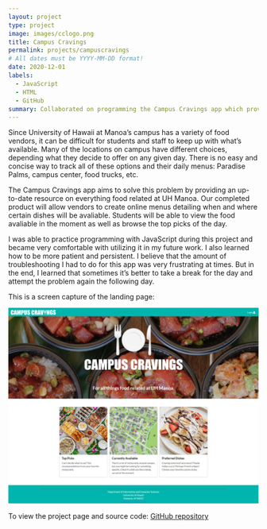 ```yaml
---
layout: project
type: project
image: images/cclogo.png
title: Campus Cravings
permalink: projects/campuscravings
# All dates must be YYYY-MM-DD format!
date: 2020-12-01
labels:
  - JavaScript
  - HTML
  - GitHub
summary: Collaborated on programming the Campus Cravings app which provides an up-to-date resource on everything food related at UH Manoa.
---
```


Since University of Hawaii at Manoa’s campus has a variety of food vendors, it can be difficult for students and staff to keep up with what’s available. Many of the locations on campus have different choices, depending what they decide to offer on any given day. There is no easy and concise way to track all of these options and their daily menus: Paradise Palms, campus center, food trucks, etc.

The Campus Cravings app aims to solve this problem by providing an up-to-date resource on everything food related at UH Manoa. Our completed product will allow vendors to create online menus detailing when and where certain dishes will be avaliable. Students will be able to view the food avaliable in the moment as well as browse the top picks of the day.

I was able to practice programming with JavaScript during this project and became very comfortable with utilizing it in my future work.  I also learned how to be more patient and persistent.  I believe that the amount of troubleshooting I had to do for this app was very frustrating at times.  But in the end, I learned that sometimes it’s better to take a break for the day and attempt the problem again the following day.

This is a screen capture of the landing page:
<div class="ui large rounded images">
  <img class="ui image" src="../images/cclanding.jpg">
</div>

To view the project page and source code: [GitHub repository](https://campus-cravings.github.io)


